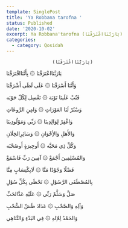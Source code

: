 ```yaml
---
template: SinglePost
title: 'Ya Robbana tarofna '
status: Published
date: '2020-10-02'
excerpt: Ya Robbana'tarofna (يَارَبَّنَااعْتَرَفْنَا)
categories:
  - category: Qosidah
---
```

                     (يَارَبَّنَااعْتَرَفْنَا)

يَارَبَّنَااعْتَرَفْنَا ۞ بِأَنَّنَااقْتَرَفْنَا

وَأَنَّنَا أَسْرَفْنَا ۞ عَلَى لَظَى أَشْرَفْنَا

فَتُبْ عَلَينَا تَوْبَة ۞ تَغْسِل لِكُلّ حَوْبَه

وَسْتُرْ لَنَا العَوْرَاتِ ۞ وَامِنِ الرَّوعَاتِ

وَاغْفِرْ لِوَالِدِينَا ۞ رَبِّي وَمَوْلُودِينَا

وَالأَهلِ وَالأِخْوَانِ ۞ وَسَائِرِالخِلَانِ

وَكُلِّ ذِي مَحَبَّه ۞ أَوجِيرَةٍ أَوصُحْبَه

وَالمُسْلِمِينَ أَجْمَعْ ۞ آمِينَ رَبِّ فَاسْمَعْ

فَضْلًا وَجُوْدًا مَنَّا ۞ لَابِكْتِسَابٍ مِنَّا

بِالمُصْطَفَى الرَّسُوْلِ ۞ نَحْظَى بِكُلِّ سُوْلِ

صَلَّ وَسَلَّمْ رَبِّي ۞ عَلَيْهِ عَدَّالحَبِّ

وَآلِهِ وَالصَّحْبِ ۞ عَدَادَ طَشِّ السُّحْبِ

وَالحَمْدُ لِلاِلهِ ۞ فِي البَدْءِ وَالتَّنَاهِي

